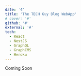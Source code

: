 ```yaml
---
date: '4'
title: 'The TECH Guy Blog WebApp'
# cover: '#'
github: '#'
external: '#'
tech:
  - React
  - NestJS
  - GraphQL
  - GraphCMS
  - Heroku
---
```


Coming Soon
